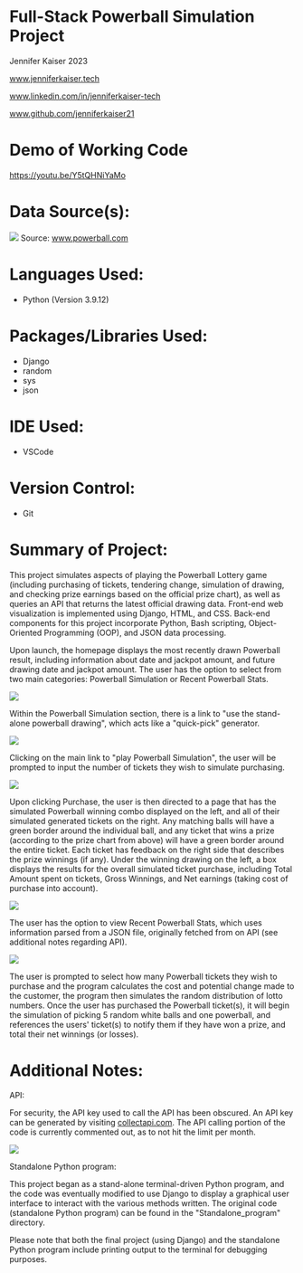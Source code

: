 # Full-Stack Powerball Simulation Project
<p>Jennifer Kaiser 2023 
<p>
<a href="www.jenniferkaiser.tech">www.jenniferkaiser.tech</a>
<p>
<a href="www.linkedin.com/in/jenniferkaiser-tech">www.linkedin.com/in/jenniferkaiser-tech</a>
<p>
<a href="www.github.com/jenniferkaiser21">www.github.com/jenniferkaiser21</a>

# Demo of Working Code
<a href="https://youtu.be/Y5tQHNiYaMo">https://youtu.be/Y5tQHNiYaMo</a>

 # Data Source(s):
<img src="https://github.com/jenniferKaiser21/Lottery_Project/blob/e2c490be9ac10987f6daf616188e22a84ad390a7/images/powerball_chart.jpg">
Source: <a href="www.powerball.com">www.powerball.com</a>

# Languages Used:
* Python (Version 3.9.12)

# Packages/Libraries Used:
* Django 
* random 
* sys 
* json

# IDE Used:
* VSCode

# Version Control:
* Git

# Summary of Project:
This project simulates aspects of playing the Powerball Lottery game (including purchasing of tickets, tendering change, simulation of drawing, and checking prize earnings based on the official prize chart), as well as queries an API that returns the latest official drawing data. Front-end web visualization is implemented using Django, HTML, and CSS. Back-end components for this project incorporate Python, Bash scripting, Object-Oriented Programming (OOP), and JSON data processing.

Upon launch, the homepage displays the most recently drawn Powerball result, including information about date and jackpot amount, and future drawing date and jackpot amount. The user has the option to select from two main categories: Powerball Simulation or Recent Powerball Stats. 

<img src="https://github.com/jenniferKaiser21/Lottery_Project/blob/60b7a80c80495c4de15efbb0056b9287211a4601/screenshots/home.png">

Within the Powerball Simulation section, there is a link to "use the stand-alone powerball drawing", which acts like a "quick-pick" generator.

<img src="https://github.com/jenniferKaiser21/Lottery_Project/blob/60b7a80c80495c4de15efbb0056b9287211a4601/screenshots/quickpick.png">

Clicking on the main link to "play Powerball Simulation", the user will be prompted to input the number of tickets they wish to simulate purchasing. 

<img src="https://github.com/jenniferKaiser21/Lottery_Project/blob/60b7a80c80495c4de15efbb0056b9287211a4601/screenshots/purchase.png">

Upon clicking Purchase, the user is then directed to a page that has the simulated Powerball winning combo displayed on the left, and all of their simulated generated tickets on the right. Any matching balls will have a green border around the individual ball, and any ticket that wins a prize (according to the prize chart from above) will have a green border around the entire ticket. Each ticket has feedback on the right side that describes the prize winnings (if any). Under the winning drawing on the left, a box displays the results for the overall simulated ticket purchase, including Total Amount spent on tickets, Gross Winnings, and Net earnings (taking cost of purchase into account).

<img src="https://github.com/jenniferKaiser21/Lottery_Project/blob/60b7a80c80495c4de15efbb0056b9287211a4601/screenshots/drawing.png">

The user has the option to view Recent Powerball Stats, which uses information parsed from a JSON file, originally fetched from on API (see additional notes regarding API).

<img src="https://github.com/jenniferKaiser21/Lottery_Project/blob/60b7a80c80495c4de15efbb0056b9287211a4601/screenshots/stats.png">


The user is prompted to select how many Powerball tickets they wish to purchase and the program calculates the cost and potential change made to the customer, the program then simulates the random distribution of lotto numbers. Once the user has purchased the Powerball ticket(s), it will begin the simulation of picking 5 random white balls and one powerball, and references the users' ticket(s) to notify them if they have won a prize, and total their net winnings (or losses).


# Additional Notes:
API: 

For security, the API key used to call the API has been obscured. An API key can be generated by visiting <a href="collectapi.com">collectapi.com</a>. The API calling portion of the code is currently commented out, as to not hit the limit per month.
<p>
<img src="https://github.com/jenniferKaiser21/Lottery_Project/blob/81d16621b90a0034d4d218bb1d2fca90b2b07a08/images/API_call_example.jpeg">

Standalone Python program:

This project began as a stand-alone terminal-driven Python program, and the code was eventually modified to use Django to display a graphical user interface to interact with the various methods written. The original code (standalone Python program) can be found in the "Standalone_program" directory.

Please note that both the final project (using Django) and the standalone Python program include printing output to the terminal for debugging purposes.
